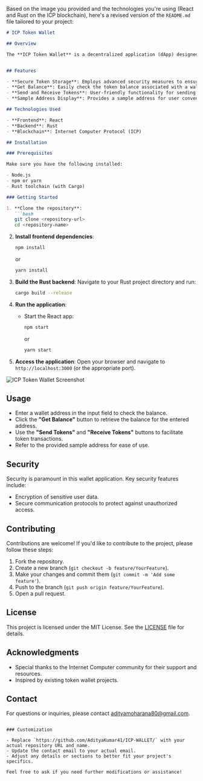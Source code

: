 Based on the image you provided and the technologies you're using (React and Rust on the ICP blockchain), here's a revised version of the `README.md` file tailored to your project:

```markdown
# ICP Token Wallet

## Overview

The **ICP Token Wallet** is a decentralized application (dApp) designed to securely manage tokens on the Internet Computer Protocol (ICP) blockchain. Built using React for the frontend and Rust for the backend, this wallet provides a user-friendly interface for token management.


## Features

- **Secure Token Storage**: Employs advanced security measures to ensure the safe storage of tokens.
- **Get Balance**: Easily check the token balance associated with a wallet address.
- **Send and Receive Tokens**: User-friendly functionality for sending and receiving tokens with minimal effort.
- **Sample Address Display**: Provides a sample address for user convenience.

## Technologies Used

- **Frontend**: React
- **Backend**: Rust
- **Blockchain**: Internet Computer Protocol (ICP)

## Installation

### Prerequisites

Make sure you have the following installed:

- Node.js
- npm or yarn
- Rust toolchain (with Cargo)

### Getting Started

1. **Clone the repository**:
   ```bash
   git clone <repository-url>
   cd <repository-name>
   ```

2. **Install frontend dependencies**:
   ```bash
   npm install
   ```
   or
   ```bash
   yarn install
   ```

3. **Build the Rust backend**:
   Navigate to your Rust project directory and run:
   ```bash
   cargo build --release
   ```

4. **Run the application**:
   - Start the React app:
     ```bash
     npm start
     ```
     or
     ```bash
     yarn start
     ```

5. **Access the application**: Open your browser and navigate to `http://localhost:3000` (or the appropriate port).

![ICP Token Wallet Screenshot](https://campustocrypto.s3.ap-south-1.amazonaws.com/source/icpwallet.png)

## Usage

- Enter a wallet address in the input field to check the balance.
- Click the **"Get Balance"** button to retrieve the balance for the entered address.
- Use the **"Send Tokens"** and **"Receive Tokens"** buttons to facilitate token transactions.
- Refer to the provided sample address for ease of use.

## Security

Security is paramount in this wallet application. Key security features include:
- Encryption of sensitive user data.
- Secure communication protocols to protect against unauthorized access.

## Contributing

Contributions are welcome! If you'd like to contribute to the project, please follow these steps:

1. Fork the repository.
2. Create a new branch (`git checkout -b feature/YourFeature`).
3. Make your changes and commit them (`git commit -m 'Add some feature'`).
4. Push to the branch (`git push origin feature/YourFeature`).
5. Open a pull request.

## License

This project is licensed under the MIT License. See the [LICENSE](LICENSE) file for details.

## Acknowledgments

- Special thanks to the Internet Computer community for their support and resources.
- Inspired by existing token wallet projects.

## Contact

For questions or inquiries, please contact [adityamoharana80@gmail.com](mailto:adityamoharana80@gmail.com).
```

### Customization

- Replace `https://github.com/AdityaKumar41/ICP-WALLET/` with your actual repository URL and name.
- Update the contact email to your actual email.
- Adjust any details or sections to better fit your project's specifics.

Feel free to ask if you need further modifications or assistance!
